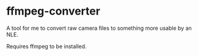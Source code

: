 # ffmpeg-converter

A tool for me to convert raw camera files to something more usable by an NLE.

Requires ffmpeg to be installed.